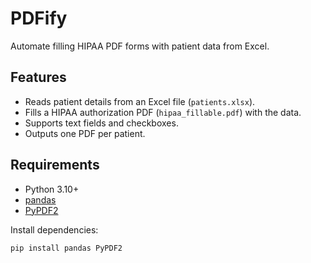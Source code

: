# PDFify

Automate filling HIPAA PDF forms with patient data from Excel.

## Features
- Reads patient details from an Excel file (`patients.xlsx`).
- Fills a HIPAA authorization PDF (`hipaa_fillable.pdf`) with the data.
- Supports text fields and checkboxes.
- Outputs one PDF per patient.

## Requirements
- Python 3.10+
- [pandas](https://pandas.pydata.org/)
- [PyPDF2](https://pypdf2.readthedocs.io/)

Install dependencies:
```bash
pip install pandas PyPDF2
